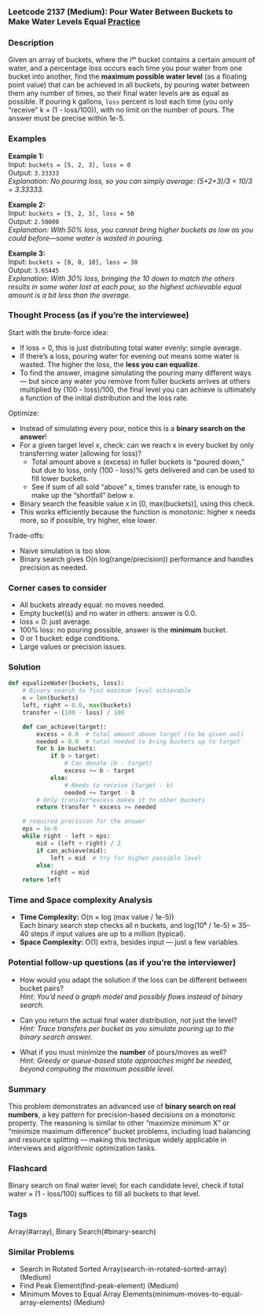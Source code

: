 ### Leetcode 2137 (Medium): Pour Water Between Buckets to Make Water Levels Equal [Practice](https://leetcode.com/problems/pour-water-between-buckets-to-make-water-levels-equal)

### Description  
Given an array of buckets, where the iᵗʰ bucket contains a certain amount of water, and a percentage loss occurs each time you pour water from one bucket into another, find the **maximum possible water level** (as a floating point value) that can be achieved in all buckets, by pouring water between them any number of times, so their final water levels are as equal as possible.
If pouring k gallons, `loss` percent is lost each time (you only “receive” k × (1 - loss/100)), with no limit on the number of pours.
The answer must be precise within 1e-5.

### Examples  

**Example 1:**  
Input: `buckets = [5, 2, 3], loss = 0`  
Output: `3.33333`  
*Explanation: No pouring loss, so you can simply average: (5+2+3)/3 = 10/3 = 3.33333.*

**Example 2:**  
Input: `buckets = [5, 2, 3], loss = 50`  
Output: `2.50000`  
*Explanation: With 50% loss, you cannot bring higher buckets as low as you could before—some water is wasted in pouring.*

**Example 3:**  
Input: `buckets = [0, 0, 10], loss = 30`  
Output: `3.65445`  
*Explanation: With 30% loss, bringing the 10 down to match the others results in some water lost at each pour, so the highest achievable equal amount is a bit less than the average.*

### Thought Process (as if you’re the interviewee)  
Start with the brute-force idea:  
- If loss = 0, this is just distributing total water evenly: simple average.
- If there’s a loss, pouring water for evening out means some water is wasted. The higher the loss, the **less you can equalize**.  
- To find the answer, imagine simulating the pouring many different ways — but since any water you remove from fuller buckets arrives at others multiplied by (100 - loss)/100, the final level you can achieve is ultimately a function of the initial distribution and the loss rate.

Optimize:  
- Instead of simulating every pour, notice this is a **binary search on the answer**!  
- For a given target level x, check: can we reach x in every bucket by only transferring water (allowing for loss)?  
  - Total amount above x (excess) in fuller buckets is “poured down,” but due to loss, only (100 - loss)% gets delivered and can be used to fill lower buckets.  
  - See if sum of all sold “above” x, times transfer rate, is enough to make up the “shortfall” below x.  
- Binary search the feasible value x in [0, max(buckets)], using this check.  
- This works efficiently because the function is monotonic: higher x needs more, so if possible, try higher, else lower.

Trade-offs:  
- Naive simulation is too slow.  
- Binary search gives O(n log(range/precision)) performance and handles precision as needed.

### Corner cases to consider  
- All buckets already equal: no moves needed.
- Empty bucket(s) and no water in others: answer is 0.0.
- loss = 0: just average.
- 100% loss: no pouring possible, answer is the **minimum** bucket.
- 0 or 1 bucket: edge conditions.
- Large values or precision issues.

### Solution

```python
def equalizeWater(buckets, loss):
    # Binary search to find maximum level achievable
    n = len(buckets)
    left, right = 0.0, max(buckets)
    transfer = (100 - loss) / 100

    def can_achieve(target):
        excess = 0.0  # total amount above target (to be given out)
        needed = 0.0  # total needed to bring buckets up to target
        for b in buckets:
            if b > target:
                # Can donate (b - target)
                excess += b - target
            else:
                # Needs to receive (target - b)
                needed += target - b
        # Only transfer*excess makes it to other buckets
        return transfer * excess >= needed

    # required precision for the answer
    eps = 1e-6
    while right - left > eps:
        mid = (left + right) / 2
        if can_achieve(mid):
            left = mid  # try for higher possible level
        else:
            right = mid
    return left
```

### Time and Space complexity Analysis  

- **Time Complexity:** O(n × log (max value / 1e-5))  
  Each binary search step checks all n buckets, and log(10⁶ / 1e-5) ≈ 35–40 steps if input values are up to a million (typical).
- **Space Complexity:** O(1) extra, besides input — just a few variables.

### Potential follow-up questions (as if you’re the interviewer)  

- How would you adapt the solution if the loss can be different between bucket pairs?  
  *Hint: You’d need a graph model and possibly flows instead of binary search.*

- Can you return the actual final water distribution, not just the level?  
  *Hint: Trace transfers per bucket as you simulate pouring up to the binary search answer.*

- What if you must minimize the **number** of pours/moves as well?  
  *Hint: Greedy or queue-based state approaches might be needed, beyond computing the maximum possible level.*

### Summary
This problem demonstrates an advanced use of **binary search on real numbers**, a key pattern for precision-based decisions on a monotonic property. The reasoning is similar to other “maximize minimum X” or “minimize maximum difference” bucket problems, including load balancing and resource splitting — making this technique widely applicable in interviews and algorithmic optimization tasks.


### Flashcard
Binary search on final water level; for each candidate level, check if total water × (1 - loss/100) suffices to fill all buckets to that level.

### Tags
Array(#array), Binary Search(#binary-search)

### Similar Problems
- Search in Rotated Sorted Array(search-in-rotated-sorted-array) (Medium)
- Find Peak Element(find-peak-element) (Medium)
- Minimum Moves to Equal Array Elements(minimum-moves-to-equal-array-elements) (Medium)